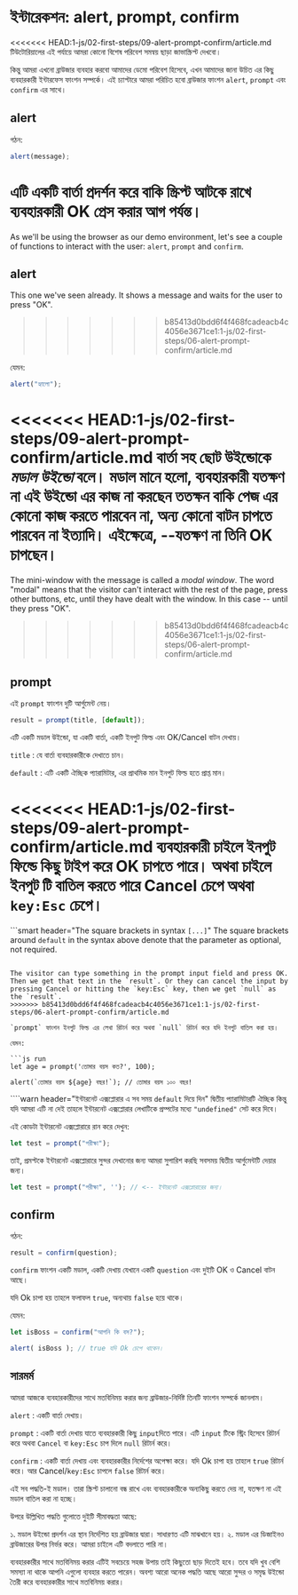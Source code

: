 # ইন্টারেকশন: alert, prompt, confirm

<<<<<<< HEAD:1-js/02-first-steps/09-alert-prompt-confirm/article.md
টিউটোরিয়ালের এই পর্যায়ে আমরা কোনো বিশেষ পরিবেশ সমন্বয় ছাড়া জাভাস্ক্রিপ্ট দেখবো।

কিন্তু আমরা এখনো ব্রাউজার ব্যবহার করবো আমাদের ডেমো পরিবেশ হিসেবে, এখন আমাদের জানা উচিত এর কিছু ব্যবহারকারী ইন্টারফেস ফাংশন সম্পর্কে। এই চ্যাপ্টারে আমরা পরিচিত হবো ব্রাউজার ফাংশন `alert`, `prompt` এবং `confirm` এর সাথে।

## alert

গঠন:

```js
alert(message);
```

এটি একটি বার্তা প্রদর্শন করে বাকি স্ক্রিপ্ট আটকে রাখে ব্যবহারকারী OK প্রেস করার আগ পর্যন্ত।
=======
As we'll be using the browser as our demo environment, let's see a couple of functions to interact with the user: `alert`, `prompt` and `confirm`.

## alert

This one we've seen already. It shows a message and waits for the user to press "OK".
>>>>>>> b85413d0bdd6f4f468fcadeacb4c4056e3671ce1:1-js/02-first-steps/06-alert-prompt-confirm/article.md

যেমন:

```js run
alert("হ্যালো");
```

<<<<<<< HEAD:1-js/02-first-steps/09-alert-prompt-confirm/article.md
বার্তা সহ ছোট উইন্ডোকে *মডাল উইন্ডো* বলে। মডাল মানে হলো, ব্যবহারকারী যতক্ষণ না এই উইন্ডো এর কাজ না করছেন ততক্ষন বাকি পেজ এর কোনো কাজ করতে পারবেন না, অন্য কোনো বাটন চাপতে পারবেন না ইত্যাদি। এইক্ষেত্রে, --যতক্ষণ না তিনি OK চাপছেন।
=======
The mini-window with the message is called a *modal window*. The word "modal" means that the visitor can't interact with the rest of the page, press other buttons, etc, until they have dealt with the window. In this case -- until they press "OK".
>>>>>>> b85413d0bdd6f4f468fcadeacb4c4056e3671ce1:1-js/02-first-steps/06-alert-prompt-confirm/article.md

## prompt

এই `prompt` ফাংশন দুটি আর্গুমেন্ট নেয়।

```js no-beautify
result = prompt(title, [default]);
```

এটি একটি মডাল উইন্ডো, যা একটি বার্তা, একটি ইনপুট ফিল্ড এবং OK/Cancel বাটন দেখায়।

`title`
: যে বার্তা ব্যবহারকারীকে দেখাতে চান। 

`default`
: এটি একটি ঐচ্ছিক প্যারামিটার, এর প্রাথমিক মান ইনপুট ফিল্ড হতে প্রাপ্ত মান।

<<<<<<< HEAD:1-js/02-first-steps/09-alert-prompt-confirm/article.md
ব্যবহারকারী চাইলে ইনপুট ফিল্ডে কিছু টাইপ করে OK চাপতে পারে। অথবা চাইলে ইনপুট টি বাতিল করতে পারে Cancel চেপে অথবা `key:Esc` চেপে। 
=======
```smart header="The square brackets in syntax `[...]`"
The square brackets around `default` in the syntax above denote that the parameter as optional, not required.
```

The visitor can type something in the prompt input field and press OK. Then we get that text in the `result`. Or they can cancel the input by pressing Cancel or hitting the `key:Esc` key, then we get `null` as the `result`.
>>>>>>> b85413d0bdd6f4f468fcadeacb4c4056e3671ce1:1-js/02-first-steps/06-alert-prompt-confirm/article.md

`prompt` ফাংশন ইনপুট ফিল্ড এর লেখা রিটার্ন করে অথবা `null` রিটার্ন করে যদি ইনপুট বাতিল করা হয়।

যেমন:

```js run
let age = prompt('তোমার বয়স কত?', 100);

alert(`তোমার বয়স ${age} বছর!`); // তোমার বয়স ১০০ বছর!
```

````warn header="ইন্টারনেট এক্সপ্লোরার এ সব সময় `default` দিয়ে দিন"
দ্বিতীয় প্যারামিটারটি ঐচ্ছিক কিন্তু যদি আমরা এটি না দেই তাহলে ইন্টারনেট এক্সপ্লোরার লেখাটিকে প্রম্পটের মধ্যে `"undefined"` সেট করে দিবে।

এই কোডটা ইন্টারনেট এক্সপ্লোরারে রান করে দেখুন:

```js run
let test = prompt("পরীক্ষা");
```

তাই, প্রমপ্টকে ইন্টারনেট এক্সপ্লোরারে সুন্দর দেখানোর জন্য আমরা সুপারিশ করছি সবসময় দ্বিতীয় আর্গুমেন্টটি দেয়ার জন্য। 

```js run
let test = prompt("পরীক্ষা", ''); // <-- ইন্টারনেট এক্সপ্লোরারের জন্য। 
```

## confirm

গঠন:

```js
result = confirm(question);
```

`confirm` ফাংশন একটি মডাল, একটি দেখায় যেখানে একটি `question` এবং দুইটি OK ও Cancel বাটন আছে।

যদি Ok চাপা হয় তাহলে ফলাফল `true`, অন্যথায় `false` হয়ে থাকে।

যেমন:

```js run
let isBoss = confirm("আপনি কি বস?");

alert( isBoss ); // true যদি Ok চেপে থাকেন। 
```

## সারমর্ম

আমরা আজকে ব্যবহারকারীদের সাথে মতবিনিময় করার জন্য ব্রাউজার-নির্দিষ্ট তিনটি ফাংশন সম্পর্কে জানলাম।

`alert`
: একটি বার্তা দেখায়। 

`prompt`
: একটি বার্তা দেখায় যাতে ব্যবহারকারী কিছু `input`দিতে পারে। এটি `input` টিকে স্ট্রিং হিসেবে রিটার্ন করে অথবা `Cancel` বা `key:Esc` চাপ দিলে `null` রিটার্ন করে।

`confirm`
: একটি বার্তা দেখায় এবং ব্যবহারকারীর নির্দেশের অপেক্ষা করে। যদি Ok চাপা হয় তাহলে `true` রিটার্ন করে। আর Cancel/`key:Esc` চাপলে `false` রিটার্ন করে।

এই সব পদ্ধতি-ই মডাল। তারা স্ক্রিপ্ট চালানো বন্ধ রাখে এবং ব্যবহারকারীকে অন্যকিছু করতে দেয় না, যতক্ষণ না এই মডাল বাতিল করা না হচ্ছে।

উপরে উল্লিখিত পদ্ধতি গুলোতে দুইটি সীমাবদ্ধতা আছে:

১. মডাল উইন্ডো প্রদর্শন এর স্থান নির্দেশিত হয় ব্রাউজার দ্বারা। সাধারণত এটি মাঝখানে হয়।
২. মডাল এর ডিজাইনও ব্রাউজারের উপর নির্ভর করে।  আমরা চাইলে এটি বদলাতে পারি না। 

ব্যবহারকারীর সাথে মতবিনিময় করার এটিই সবচেয়ে সহজ উপায় তাই কিছুতো ছাড় দিতেই হবে। তবে যদি খুব বেশি সমস্যা না থাকে আপনি এগুলো ব্যবহার করতে পারেন। অবশ্য আরো অনেক পদ্ধতি আছে আরো সুন্দর ও সমৃদ্ধ উইন্ডো তৈরী করে ব্যবহারকারীর সাথে মতবিনিময় করার।
